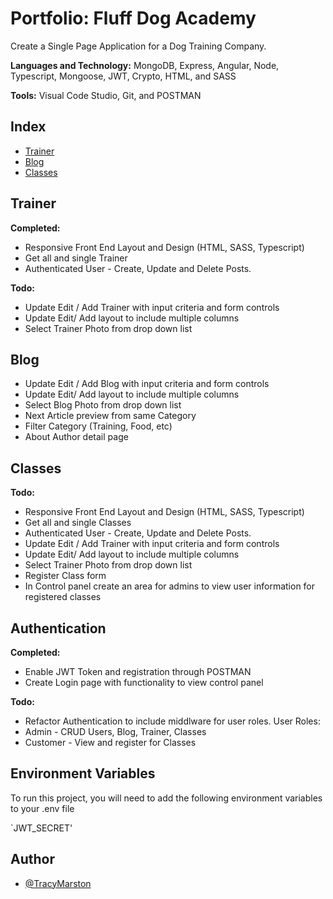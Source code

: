 
# Portfolio: Fluff Dog Academy

Create a Single Page Application for a Dog Training Company.
 
**Languages and Technology:** 
MongoDB, Express, Angular, Node, Typescript, Mongoose, JWT, Crypto, HTML, and SASS 

**Tools:** Visual Code Studio, Git, and POSTMAN
## Index

  
   * [Trainer](#Trainer)
   * [Blog](#Blog)
   * [Classes](#Classes)


## Trainer
**Completed:**

* Responsive Front End Layout and Design (HTML, SASS, Typescript) 
* Get all and single Trainer
* Authenticated User - Create, Update and Delete Posts.
    

**Todo:**
* Update Edit / Add Trainer with input criteria and form controls
* Update Edit/ Add layout to include multiple columns
* Select Trainer Photo from drop down list

## Blog


* Update Edit / Add Blog with input criteria and form controls
* Update Edit/ Add layout to include multiple columns
* Select Blog Photo from drop down list
* Next Article preview from same Category
* Filter Category (Training, Food, etc)
* About Author detail page

## Classes

**Todo:**
* Responsive Front End Layout and Design (HTML, SASS, Typescript) 
* Get all and single Classes
* Authenticated User - Create, Update and Delete Posts.
* Update Edit / Add Trainer with input criteria and form controls
* Update Edit/ Add layout to include multiple columns
* Select Trainer Photo from drop down list
* Register Class form
* In Control panel create an area for admins to view user information for registered classes
## Authentication
**Completed:**

* Enable JWT Token and registration through POSTMAN
* Create Login page with functionality to view control panel
    

**Todo:**
* Refactor Authentication to include middlware for user roles.
User Roles:
* Admin - CRUD Users, Blog, Trainer, Classes
* Customer - View and register for Classes


## Environment Variables

To run this project, you will need to add the following environment variables to your .env file

`JWT_SECRET'


## Author

- [@TracyMarston](https://github.com/TracyMarston)



